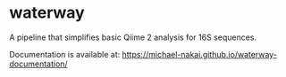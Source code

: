 # waterway
A pipeline that simplifies basic Qiime 2 analysis for 16S sequences.

Documentation is available at: https://michael-nakai.github.io/waterway-documentation/
